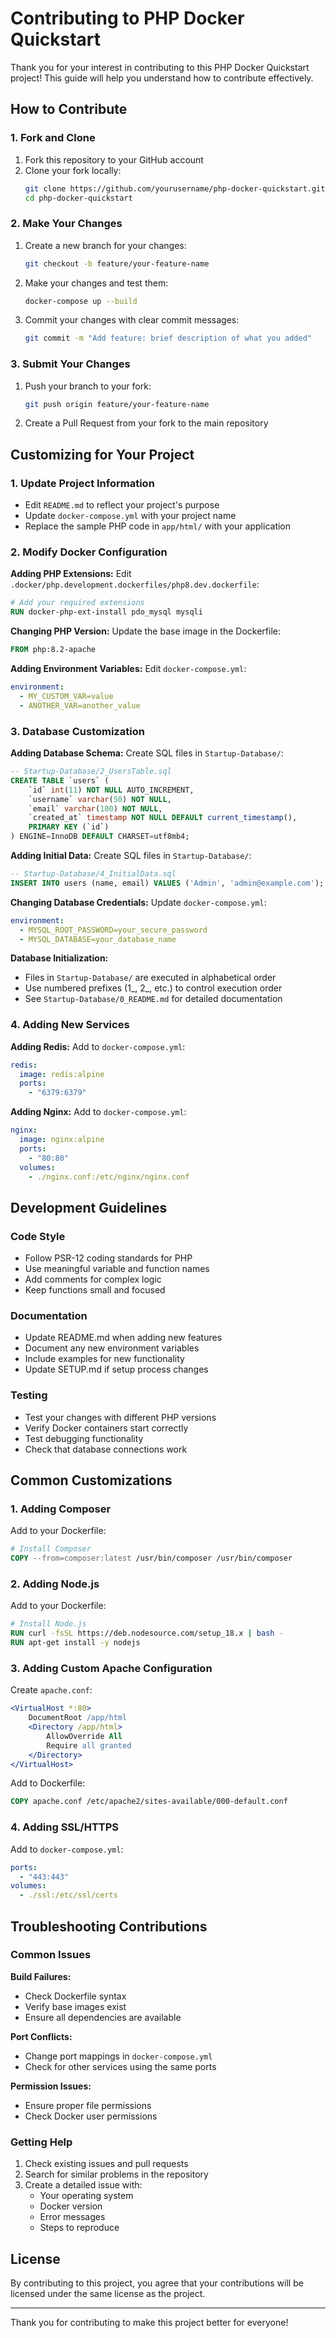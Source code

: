 # Contributing to PHP Docker Quickstart

Thank you for your interest in contributing to this PHP Docker Quickstart project! This guide will help you understand how to contribute effectively.

## How to Contribute

### 1. Fork and Clone

1. Fork this repository to your GitHub account
2. Clone your fork locally:
   ```bash
   git clone https://github.com/yourusername/php-docker-quickstart.git
   cd php-docker-quickstart
   ```

### 2. Make Your Changes

1. Create a new branch for your changes:
   ```bash
   git checkout -b feature/your-feature-name
   ```

2. Make your changes and test them:
   ```bash
   docker-compose up --build
   ```

3. Commit your changes with clear commit messages:
   ```bash
   git commit -m "Add feature: brief description of what you added"
   ```

### 3. Submit Your Changes

1. Push your branch to your fork:
   ```bash
   git push origin feature/your-feature-name
   ```

2. Create a Pull Request from your fork to the main repository

## Customizing for Your Project

### 1. Update Project Information

- Edit `README.md` to reflect your project's purpose
- Update `docker-compose.yml` with your project name
- Replace the sample PHP code in `app/html/` with your application

### 2. Modify Docker Configuration

**Adding PHP Extensions:**
Edit `.docker/php.development.dockerfiles/php8.dev.dockerfile`:
```dockerfile
# Add your required extensions
RUN docker-php-ext-install pdo_mysql mysqli
```

**Changing PHP Version:**
Update the base image in the Dockerfile:
```dockerfile
FROM php:8.2-apache
```

**Adding Environment Variables:**
Edit `docker-compose.yml`:
```yaml
environment:
  - MY_CUSTOM_VAR=value
  - ANOTHER_VAR=another_value
```

### 3. Database Customization

**Adding Database Schema:**
Create SQL files in `Startup-Database/`:
```sql
-- Startup-Database/2_UsersTable.sql
CREATE TABLE `users` (
    `id` int(11) NOT NULL AUTO_INCREMENT,
    `username` varchar(50) NOT NULL,
    `email` varchar(100) NOT NULL,
    `created_at` timestamp NOT NULL DEFAULT current_timestamp(),
    PRIMARY KEY (`id`)
) ENGINE=InnoDB DEFAULT CHARSET=utf8mb4;
```

**Adding Initial Data:**
Create SQL files in `Startup-Database/`:
```sql
-- Startup-Database/4_InitialData.sql
INSERT INTO users (name, email) VALUES ('Admin', 'admin@example.com');
```

**Changing Database Credentials:**
Update `docker-compose.yml`:
```yaml
environment:
  - MYSQL_ROOT_PASSWORD=your_secure_password
  - MYSQL_DATABASE=your_database_name
```

**Database Initialization:**
- Files in `Startup-Database/` are executed in alphabetical order
- Use numbered prefixes (1_, 2_, etc.) to control execution order
- See `Startup-Database/0_README.md` for detailed documentation

### 4. Adding New Services

**Adding Redis:**
Add to `docker-compose.yml`:
```yaml
redis:
  image: redis:alpine
  ports:
    - "6379:6379"
```

**Adding Nginx:**
Add to `docker-compose.yml`:
```yaml
nginx:
  image: nginx:alpine
  ports:
    - "80:80"
  volumes:
    - ./nginx.conf:/etc/nginx/nginx.conf
```

## Development Guidelines

### Code Style

- Follow PSR-12 coding standards for PHP
- Use meaningful variable and function names
- Add comments for complex logic
- Keep functions small and focused

### Documentation

- Update README.md when adding new features
- Document any new environment variables
- Include examples for new functionality
- Update SETUP.md if setup process changes

### Testing

- Test your changes with different PHP versions
- Verify Docker containers start correctly
- Test debugging functionality
- Check that database connections work

## Common Customizations

### 1. Adding Composer

Add to your Dockerfile:
```dockerfile
# Install Composer
COPY --from=composer:latest /usr/bin/composer /usr/bin/composer
```

### 2. Adding Node.js

Add to your Dockerfile:
```dockerfile
# Install Node.js
RUN curl -fsSL https://deb.nodesource.com/setup_18.x | bash -
RUN apt-get install -y nodejs
```

### 3. Adding Custom Apache Configuration

Create `apache.conf`:
```apache
<VirtualHost *:80>
    DocumentRoot /app/html
    <Directory /app/html>
        AllowOverride All
        Require all granted
    </Directory>
</VirtualHost>
```

Add to Dockerfile:
```dockerfile
COPY apache.conf /etc/apache2/sites-available/000-default.conf
```

### 4. Adding SSL/HTTPS

Add to `docker-compose.yml`:
```yaml
ports:
  - "443:443"
volumes:
  - ./ssl:/etc/ssl/certs
```

## Troubleshooting Contributions

### Common Issues

**Build Failures:**
- Check Dockerfile syntax
- Verify base images exist
- Ensure all dependencies are available

**Port Conflicts:**
- Change port mappings in `docker-compose.yml`
- Check for other services using the same ports

**Permission Issues:**
- Ensure proper file permissions
- Check Docker user permissions

### Getting Help

1. Check existing issues and pull requests
2. Search for similar problems in the repository
3. Create a detailed issue with:
   - Your operating system
   - Docker version
   - Error messages
   - Steps to reproduce

## License

By contributing to this project, you agree that your contributions will be licensed under the same license as the project.

---

Thank you for contributing to make this project better for everyone! 